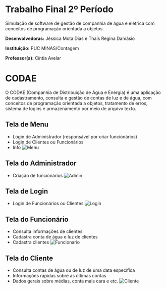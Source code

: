 # Trabalho Final 2º Período
<p>Simulação de software de gestão de companhia de água e elétrica com conceitos de programação orientada a objetos.</p>
<p><b>Desenvolvedoras:</b> Jéssica Mota Dias e Thaís Regina Damásio<p>
<p><b>Instituição:</b> PUC MINAS/Contagem<p>
<p><b>Professor(a):</b> Cíntia Avelar<p>


# CODAE
O CODAE (Companhia de Distribuição de Água e Energia) é uma aplicação de cadastramento, consulta e gestão de contas de luz e de água, com conceitos de programação orientada a objetos, tratamento de erros, sistema de logins e armazenamento por meio de arquivo texto.

## Tela de Menu
- Login de Administrador (responsável por criar funcionários)
- Login de Clientes ou Funcionários
- Info
![Menu](https://uploaddeimagens.com.br/images/001/396/905/full/Menu_%28CODAE%29.PNG?1525120425)

## Tela do Administrador
- Criação de funcionários
![Admin](https://uploaddeimagens.com.br/images/001/396/913/full/Cadastro_de_funcion%C3%A1rios.PNG?1525120544)

## Tela de Login
- Login de Funcionários ou Clientes
![Login](https://uploaddeimagens.com.br/images/001/396/915/full/Login_%28CODAE%29.PNG?1525120644)

## Tela do Funcionário
- Consulta informações de clientes
- Cadastra conta de água e luz de clientes
- Cadastra clientes
![Funcionario](https://uploaddeimagens.com.br/images/001/396/917/full/Tela_Funcion%C3%A1rio_%28CODAE%29.PNG?1525120704)

## Tela do Cliente
- Consulta contas de água ou de luz de uma data específica
- Informações rápidas sobre as últimas contas
- Dados gerais sobre médias, conta mais cara e etc.
![Cliente](https://uploaddeimagens.com.br/images/001/396/919/full/Tela_do_Cliente_%28CODAE%29.PNG?1525120818)
